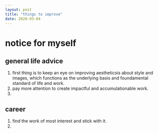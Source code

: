```yaml
---
layout: post
title: "things to improve"
date: 2020-03-04
---
```


# notice for myself

## general life advice
1. first thing is to keep an eye on improving aestheticsis about style and images, which functions as the underlying basis and foundamental standard of life and work.  
2. pay more attention to create impactful and accumulationable work. 
3. 


## career 

1. find the work of most interest and stick with it. 
2. 
